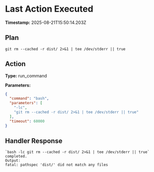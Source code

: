 # Last Action Executed

**Timestamp:** 2025-08-21T15:50:14.203Z

## Plan

```
git rm --cached -r dist/ 2>&1 | tee /dev/stderr || true
```

## Action

**Type:** run_command

**Parameters:**
```json
{
  "command": "bash",
  "parameters": [
    "-lc",
    "git rm --cached -r dist/ 2>&1 | tee /dev/stderr || true"
  ],
  "timeout": 60000
}
```

## Handler Response

```
`bash -lc git rm --cached -r dist/ 2>&1 | tee /dev/stderr || true` completed.
Output:
fatal: pathspec 'dist/' did not match any files

```
